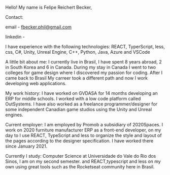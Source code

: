 Hello! My name is Felipe Reichert Becker,  

Contact:

email - fbecker.phil@gmail.com

linkedin -

I have experience with the following technologies: REACT, TyperScript, less, css, C#, Unity, Unreal Engine, C++, Python, Java, Azure and VSCode

A little bit about me: I currently live in Brasil, I have spent 8 years abroad, 2 in South Korea and 6 in Canada. During my stay in Canada I went to two colleges for game design where I discovered my passion for coding. After I came back to Brasil My carreer took a different path and now I work developing web applications.

My work history: I have worked on GVDASA for 14 months developing an ERP for middle schools. I worked with a low code platform called OutSystems. I have also worked as a freelance programmer/designer for some independent Canadian game studios using the Unity and Unreal engines.

Current employer: I am employed by Promob a subsidiary of 2020Spaces. I work on 2020 furniture manufacturer ERP as a front-end developer, on my day to I use REACT, TypeScript and less to organize the style and layout of the pages according to the designer specification. I have worked there since January 2021.

Currently I study: Computer Science at Universidade do Vale do Rio dos Sinos, I am on my second semester. and REACT,typescript and less on my own using great tools such as the Rocketseat community here in Brasil.
